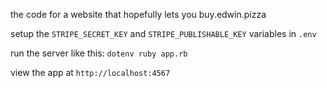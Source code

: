the code for a website that hopefully lets you buy.edwin.pizza

setup the `STRIPE_SECRET_KEY` and `STRIPE_PUBLISHABLE_KEY` variables in `.env`

run the server like this: `dotenv ruby app.rb`

view the app at `http://localhost:4567`
